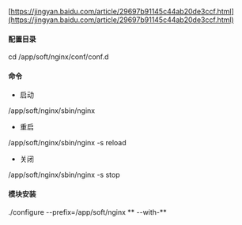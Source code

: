 [https://jingyan.baidu.com/article/29697b91145c44ab20de3ccf.html](https://jingyan.baidu.com/article/29697b91145c44ab20de3ccf.html)

#### 配置目录

cd /app/soft/nginx/conf/conf.d

#### 命令

* 启动

/app/soft/nginx/sbin/nginx

* 重启

/app/soft/nginx/sbin/nginx -s reload

* 关闭

/app/soft/nginx/sbin/nginx -s stop



#### 模块安装

./configure --prefix=/app/soft/nginx ** --with-**

